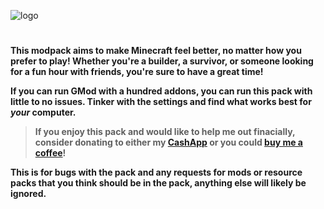
![logo](https://kckarnige.is-a.dev/res/tscm-banner.png)

#

**This modpack aims to make Minecraft feel better, no matter how you prefer to play! Whether you're a builder, a survivor, or someone looking for a fun hour with friends, you're sure to have a great time!**

**If you can run GMod with a hundred addons, you can run this pack with little to no issues. Tinker with the settings and find what works best for *your* computer.**

> **If you enjoy this pack and would like to help me out finacially, consider donating to either my [CashApp](https://cash.app/$kckarnige) or you could [buy me a coffee](https://www.buymeacoffee.com/kckarnige)!**

**This is for bugs with the pack and any requests for mods or resource packs that you think should be in the pack, anything else will likely be ignored.**
